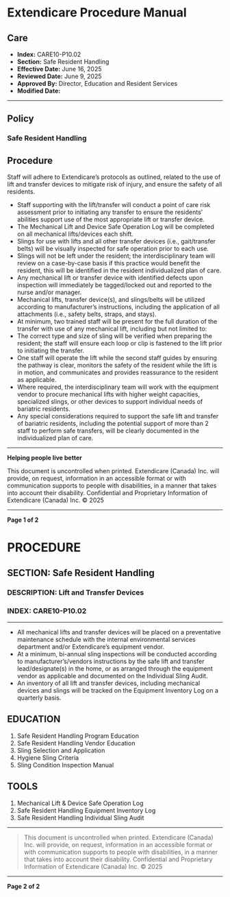 # Extendicare Procedure Manual

## Care
- **Index:** CARE10-P10.02
- **Section:** Safe Resident Handling
- **Effective Date:** June 16, 2025
- **Reviewed Date:** June 9, 2025
- **Approved By:** Director, Education and Resident Services
- **Modified Date:**

----

## Policy
### Safe Resident Handling

## Procedure
Staff will adhere to Extendicare’s protocols as outlined, related to the use of lift and transfer devices to mitigate risk of injury, and ensure the safety of all residents.

- Staff supporting with the lift/transfer will conduct a point of care risk assessment prior to initiating any transfer to ensure the residents’ abilities support use of the most appropriate lift or transfer device.
- The Mechanical Lift and Device Safe Operation Log will be completed on all mechanical lifts/devices each shift.
- Slings for use with lifts and all other transfer devices (i.e., gait/transfer belts) will be visually inspected for safe operation prior to each use.
- Slings will not be left under the resident; the interdisciplinary team will review on a case-by-case basis if this practice would benefit the resident, this will be identified in the resident individualized plan of care.
- Any mechanical lift or transfer device with identified defects upon inspection will immediately be tagged/locked out and reported to the nurse and/or manager.
- Mechanical lifts, transfer device(s), and slings/belts will be utilized according to manufacturer’s instructions, including the application of all attachments (i.e., safety belts, straps, and stays).
- At minimum, two trained staff will be present for the full duration of the transfer with use of any mechanical lift, including but not limited to:
- The correct type and size of sling will be verified when preparing the resident; the staff will ensure each loop or clip is fastened to the lift prior to initiating the transfer.
- One staff will operate the lift while the second staff guides by ensuring the pathway is clear, monitors the safety of the resident while the lift is in motion, and communicates and provides reassurance to the resident as applicable.
- Where required, the interdisciplinary team will work with the equipment vendor to procure mechanical lifts with higher weight capacities, specialized slings, or other devices to support individual needs of bariatric residents.
- Any special considerations required to support the safe lift and transfer of bariatric residents, including the potential support of more than 2 staff to perform safe transfers, will be clearly documented in the individualized plan of care.

----

**Helping people live better**

This document is uncontrolled when printed. Extendicare (Canada) Inc. will provide, on request, information in an accessible format or with communication supports to people with disabilities, in a manner that takes into account their disability. Confidential and Proprietary Information of Extendicare (Canada) Inc. © 2025

----

**Page 1 of 2**

# PROCEDURE

## SECTION: Safe Resident Handling
### DESCRIPTION: Lift and Transfer Devices
### INDEX: CARE10-P10.02

----

- All mechanical lifts and transfer devices will be placed on a preventative maintenance schedule with the internal environmental services department and/or Extendicare’s equipment vendor.
- At a minimum, bi-annual sling inspections will be conducted according to manufacturer’s/vendors instructions by the safe lift and transfer lead/designate(s) in the home, or as arranged through the equipment vendor as applicable and documented on the Individual Sling Audit.
- An inventory of all lift and transfer devices, including mechanical devices and slings will be tracked on the Equipment Inventory Log on a quarterly basis.

## EDUCATION
1. Safe Resident Handling Program Education
2. Safe Resident Handling Vendor Education
3. Sling Selection and Application
4. Hygiene Sling Criteria
5. Sling Condition Inspection Manual

## TOOLS
1. Mechanical Lift & Device Safe Operation Log
2. Safe Resident Handling Equipment Inventory Log
3. Safe Resident Handling Individual Sling Audit

----

> This document is uncontrolled when printed.
> Extendicare (Canada) Inc. will provide, on request, information in an accessible format or with communication supports to people with disabilities, in a manner that takes into account their disability. Confidential and Proprietary Information of Extendicare (Canada) Inc. © 2025

----

**Page 2 of 2**